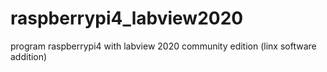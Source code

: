 # raspberrypi4_labview2020
program raspberrypi4 with labview 2020 community edition (linx software addition)
